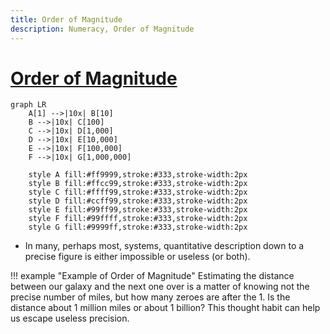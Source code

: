 ```yaml
---
title: Order of Magnitude
description: Numeracy, Order of Magnitude
---
```


# [Order of Magnitude](https://en.wikipedia.org/wiki/Orders_of_magnitude_(numbers))

```mermaid
graph LR
    A[1] -->|10x| B[10]
    B -->|10x| C[100]
    C -->|10x| D[1,000]
    D -->|10x| E[10,000]
    E -->|10x| F[100,000]
    F -->|10x| G[1,000,000]

    style A fill:#ff9999,stroke:#333,stroke-width:2px
    style B fill:#ffcc99,stroke:#333,stroke-width:2px
    style C fill:#ffff99,stroke:#333,stroke-width:2px
    style D fill:#ccff99,stroke:#333,stroke-width:2px
    style E fill:#99ff99,stroke:#333,stroke-width:2px
    style F fill:#99ffff,stroke:#333,stroke-width:2px
    style G fill:#9999ff,stroke:#333,stroke-width:2px

```

- In many, perhaps most, systems, quantitative description down to a precise figure is either impossible or useless (or both). 

!!! example "Example of Order of Magnitude"
    Estimating the distance between our galaxy and the next one over is a matter of knowing not the precise number of miles, but how many zeroes are after the 1. Is the distance about 1 million miles or about 1 billion? This thought habit can help us escape useless precision.

